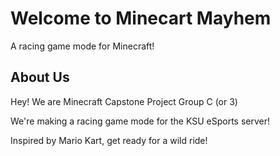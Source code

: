 # Welcome to Minecart Mayhem

A racing game mode for Minecraft!

## About Us
Hey! We are Minecraft Capstone Project Group C (or 3)

We're making a racing game mode for the KSU eSports server!

Inspired by Mario Kart, get ready for a wild ride!

